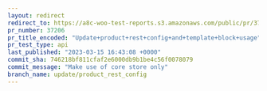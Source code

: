 ```yaml
---
layout: redirect
redirect_to: https://a8c-woo-test-reports.s3.amazonaws.com/public/pr/37206/api/index.html
pr_number: 37206
pr_title_encoded: "Update+product+rest+config+and+template+block+usage"
pr_test_type: api
last_published: "2023-03-15 16:43:08 +0000"
commit_sha: 746218bf811cfaf2e6000db9b1be4c56f0078079
commit_message: "Make use of core store only"
branch_name: update/product_rest_config
---
```

